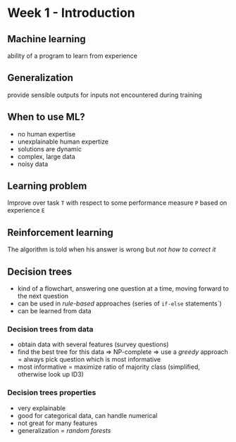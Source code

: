 # Week 1 - Introduction

## Machine learning
ability of a program to learn from experience
## Generalization
provide sensible outputs for inputs not encountered during training

## When to use ML?
- no human expertise
- unexplainable human expertize
- solutions are dynamic
- complex, large data
- noisy data

## Learning problem
Improve over task `T` with respect to some performance measure `P` based on experience `E`

## Reinforcement learning
The algorithm is told when his answer is wrong but _not how to correct it_


## Decision trees
- kind of a flowchart, answering one question at a time, moving forward to the next question
- can be used in _rule-based_ approaches (series of `if-else` statements`)
- can be learned from data

### Decision trees from data
- obtain data with several features (survey questions)
- find the best tree for this data => NP-complete => use a _greedy_ approach = always pick question which is most informative
- most informative = maximize ratio of majority class (simplified, otherwise look up ID3)

### Decision trees properties
- very explainable
- good for categorical data, can handle numerical
- not great for many features
- generalization = _random forests_
